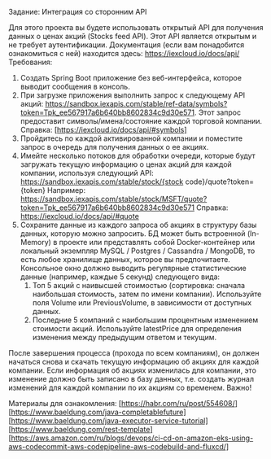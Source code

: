 Задание:
Интеграция со сторонним API

Для этого проекта вы будете использовать открытый API для получения данных о ценах акций (Stocks feed API). Этот API является открытым и не требует аутентификации. Документация (если вам понадобится ознакомиться с ней) находится здесь: https://iexcloud.io/docs/api/
Требования:
1. Создать Spring Boot приложение без веб-интерфейса, которое выводит сообщения в консоль.
2. При загрузке приложения выполнить запрос к следующему API акций: https://sandbox.iexapis.com/stable/ref-data/symbols?token=Tpk_ee567917a6b640bb8602834c9d30e571.
Этот запрос предоставит символы/имена/состояние каждой торговой компании. Справка: [https://iexcloud.io/docs/api/#symbols]
3. Пройдитесь по каждой активированной компании и поместите запрос в очередь для получения данных о ее акциях.
4. Имейте несколько потоков для обработки очереди, которые будут загружать текущую информацию о ценах акций для каждой компании, используя следующий API:
https://sandbox.iexapis.com/stable/stock/{stock code}/quote?token={token} Например: https://sandbox.iexapis.com/stable/stock/MSFT/quote?token=Tpk_ee567917a6b640bb8602834c9d30e571
Справка: https://iexcloud.io/docs/api/#quote
5. Сохраните данные из каждого запроса об акциях в структуру базы данных, которую можно запросить. БД может быть встроенной (In-Memory) в проекте или представлять собой Docker-контейнер или локальный экземпляр MySQL / Postgres / Cassandra / MongoDB, то есть любое хранилище данных, которое вы предпочитаете.
Консольное окно должно выводить регулярные статистические данные (например, каждые 5 секунд) следующего вида:
   1. Топ 5 акций с наивысшей стоимостью (сортировка: сначала наибольшая стоимость, затем по имени компании). Используйте поля Volume или PreviousVolume, в зависимости от доступных данных.
   2. Последние 5 компаний с наибольшим процентным изменением стоимости акций. Используйте latestPrice для определения изменения между предыдущим ответом и текущим.

   
После завершения процесса (прохода по всем компаниям), он должен начаться снова и скачать текущую информацию об акциях для каждой компании. Если информация об акциях изменилась для компании, это изменение должно быть записано в базу данных, т.е. создать журнал изменений для каждой компании по их акциям со временем. Важно!

Материалы для ознакомления:
[https://habr.com/ru/post/554608/] 
[https://www.baeldung.com/java-completablefuture] [https://www.baeldung.com/java-executor-service-tutorial] [https://www.baeldung.com/rest-template] [https://aws.amazon.com/ru/blogs/devops/ci-cd-on-amazon-eks-using-aws-codecommit-aws-codepipeline-aws-codebuild-and-fluxcd/]

